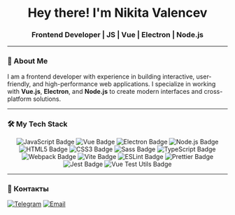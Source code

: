 <h1 align="center">Hey there! I'm Nikita Valencev</h1>
<h3 align="center">Frontend Developer | JS | Vue | Electron | Node.js</h3>

---

### 🚀 About Me

I am a frontend developer with experience in building interactive, user-friendly, and high-performance web applications. I specialize in working with **Vue.js**, **Electron**, and **Node.js** to create modern interfaces and cross-platform solutions.

---

### 🛠️ My Tech Stack
<div align="center">
  <p>
    <img src="https://img.shields.io/badge/JavaScript-F7DF1E?style=for-the-badge&logo=javascript&logoColor=black" alt="JavaScript Badge" />
    <img src="https://img.shields.io/badge/Vue.js-4FC08D?style=for-the-badge&logo=vue.js&logoColor=white" alt="Vue Badge" />
    <img src="https://img.shields.io/badge/Electron-47848F?style=for-the-badge&logo=electron&logoColor=white" alt="Electron Badge" />
    <img src="https://img.shields.io/badge/Node.js-339933?style=for-the-badge&logo=node.js&logoColor=white" alt="Node.js Badge" />
    <img src="https://img.shields.io/badge/HTML5-E34F26?style=for-the-badge&logo=html5&logoColor=white" alt="HTML5 Badge" />
    <img src="https://img.shields.io/badge/CSS3-1572B6?style=for-the-badge&logo=css3&logoColor=white" alt="CSS3 Badge" />
    <img src="https://img.shields.io/badge/Sass-CC6699?style=for-the-badge&logo=sass&logoColor=white" alt="Sass Badge" />
    <img src="https://img.shields.io/badge/TypeScript-3178C6?style=for-the-badge&logo=typescript&logoColor=white" alt="TypeScript Badge" />
    <img src="https://img.shields.io/badge/Webpack-8DD6F9?style=for-the-badge&logo=webpack&logoColor=black" alt="Webpack Badge" />
    <img src="https://img.shields.io/badge/Vite-646CFF?style=for-the-badge&logo=vite&logoColor=white" alt="Vite Badge" />
    <img src="https://img.shields.io/badge/ESLint-4B32C3?style=for-the-badge&logo=eslint&logoColor=white" alt="ESLint Badge" />
    <img src="https://img.shields.io/badge/Prettier-F7B93E?style=for-the-badge&logo=prettier&logoColor=black" alt="Prettier Badge" />
    <img src="https://img.shields.io/badge/Jest-C21325?style=for-the-badge&logo=jest&logoColor=white" alt="Jest Badge" />
    <img src="https://img.shields.io/badge/Vue_Test_Utils-4FC08D?style=for-the-badge&logo=vue.js&logoColor=white" alt="Vue Test Utils Badge" />
  </p>
</div>

---

### 💌 Контакты  
[![Telegram](https://img.shields.io/badge/Telegram-2CA5E0?style=for-the-badge&logo=telegram&logoColor=white)](https://t.me/sfvalencev)  [![Email](https://img.shields.io/badge/Email-D14836?style=for-the-badge&logo=gmail&logoColor=white)](mailto:valencevnik@gmail.com)  

